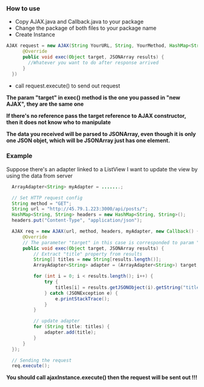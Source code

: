 ### How to use
* Copy AJAX.java and Callback.java to your package
* Change the package of both files to your package name
* Create Instance
```java
AJAX request = new AJAX(String YourURL, String, YourMethod, HashMap<String, String> YourHeaders, Object YourTarget, new Callback() {
      @Override
      public void exec(Object target, JSONArray results) {
        //Whatever you want to do after response arrived
      }
  })
  ```
* call request.execute() to send out request

**The param "target" in exec() method is the one you passed in "new AJAX", they are the same one**

**If there's no reference pass the target reference to AJAX constructor, then it does not know who to manipulate**

**The data you received will be parsed to JSONArray, even though it is only one JSON objet, which will be JSONArray just has one element.**

### Example
Suppose there's an adapter linked to a ListView
I want to update the view by using the data from server

```java
  ArrayAdapter<String> myAdapter = .......;

  // Set HTTP request config
  String method = "GET";
  String url = "http://45.79.1.223:3000/api/posts/";
  HashMap<String, String> headers = new HashMap<String, String>();
  headers.put("Content-Type", "application/json");

  AJAX req = new AJAX(url, method, headers, myAdapter, new Callback() {
      @Override
      // The parameter "target" in this case is corresponded to param "myAdapter" above
      public void exec(Object target, JSONArray results) {
          // Extract "title" property from results
          String[] titles = new String[results.length()];
          ArrayAdapter<String> adapter = (ArrayAdapter<String>) target;

          for (int i = 0; i < results.length(); i++) {
              try {
                  titles[i] = results.getJSONObject(i).getString("title");
              } catch (JSONException e) {
                  e.printStackTrace();
              }
          }

          // update adapter
          for (String title: titles) {
              adapter.add(title);
          }
      }
  });

  // Sending the request
  req.execute();
```

**You should call ajaxInstance.execute() then the request will be sent out !!!**